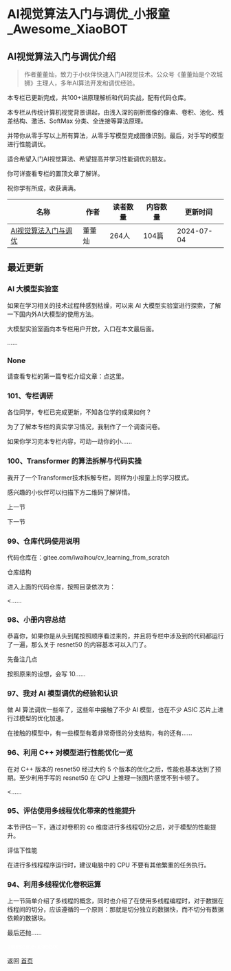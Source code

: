 # AI视觉算法入门与调优_小报童_Awesome_XiaoBOT

## AI视觉算法入门与调优介绍
> 作者董董灿，致力于小伙伴快速入门AI视觉技术。公众号《董董灿是个攻城狮》主理人，多年AI算法开发和调优经验。    
    
本专栏已更新完成，共100+讲原理解析和代码实战，配有代码仓库。    
    
本专栏从传统计算机视觉背景讲起，由浅入深的剖析图像的像素、卷积、池化、残差结构、激活、SoftMax 分类、全连接等算法原理。    
    
并带你从零手写以上所有算法，从零手写模型完成图像识别。最后，对手写的模型进行性能调优。    
    
适合希望入门AI视觉算法、希望提高并学习性能调优的朋友。    
    
你可详查看专栏的置顶文章了解详。    
    
祝你学有所成，收获满满。  
  


|名称|作者|读者数量|内容数量|更新时间|
|---|---|---|---|---|
|[AI视觉算法入门与调优](https://xiaobot.net/p/DDCCV0?refer=0b133df9-27dc-423b-8101-639049001c13)|董董灿|264人|104篇|2024-07-04|

## 最近更新
### AI 大模型实验室

如果在学习相关的技术过程种感到枯燥，可以来 AI 大模型实验室进行探索，了解一下国内外AI大模型的使用方法。

大模型实验室面向本专栏用户开放，入口在本文最后面。

......

### None

请查看专栏的第一篇专栏介绍文章：点这里。

### 101、专栏调研

各位同学，专栏已完成更新，不知各位学的成果如何？

为了了解本专栏的真实学习情况，我制作了一个调查问卷。

如果你学习完本专栏内容，可动一动你的小......

### 100、Transformer 的算法拆解与代码实操

我开了一个Transformer技术拆解专栏，同样为小报童上的学习模式。

感兴趣的小伙伴可以扫描下方二维码了解详情。

上一节

下一节

### 99、仓库代码使用说明

代码仓库在：gitee.com/iwaihou/cv_learning_from_scratch

仓库结构

进入上面的代码仓库，按照目录依次为：

<......

### 98、小册内容总结

恭喜你，如果你是从头到尾按照顺序看过来的，并且将专栏中涉及到的代码都运行了一遍，那么关于 resnet50 的内容基本可以入门了。

先备注几点

按照原来的设想，会写 10......

### 97、我对 AI 模型调优的经验和认识

做 AI 算法调优一些年了，这些年中接触了不少 AI 模型，也在不少 ASIC 芯片上进行过模型的优化加速。

在接触的模型中，有一些模型有着非常奇怪的分支结构，有的还有......

### 96、利用 C++ 对模型进行性能优化一览

在对 C++ 版本的 resnet50 经过大约 5 个版本的优化之后，性能也基本达到了预期。至少利用手写的 resnet50 在 CPU
上推理一张图片感觉不到卡顿了。

<......

### 95、评估使用多线程优化带来的性能提升

本节评估一下，通过对卷积的 co 维度进行多线程切分之后，对于模型的性能提升。

评估下性能

在进行多线程程序运行时，建议电脑中的 CPU 不要有其他繁重的任务执行。

### 94、利用多线程优化卷积运算

上一节简单介绍了多线程的概念，同时也介绍了在使用多线程编程时，对于数据在线程间的切分，应该遵循的一个原则：那就是切分独立的数据快，而不切分有数据依赖的数据块。

最后还抛......


<a href="https://github.com/Reno9527/awesome-xiaobot" style="color: white; text-decoration: none;">awesome-xiaobot</a>

返回 [首页](../README.md)
